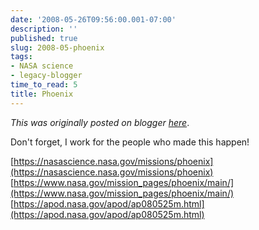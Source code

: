 ```yaml
---
date: '2008-05-26T09:56:00.001-07:00'
description: ''
published: true
slug: 2008-05-phoenix
tags:
- NASA science
- legacy-blogger
time_to_read: 5
title: Phoenix
---
```


*This was originally posted on blogger [here](https://pydanny.blogspot.com/2008/05/phoenix.html)*.

Don't forget, I work for the people who made this happen!

[https://nasascience.nasa.gov/missions/phoenix](https://nasascience.nasa.gov/missions/phoenix)
[https://www.nasa.gov/mission_pages/phoenix/main/](https://www.nasa.gov/mission_pages/phoenix/main/)
[https://apod.nasa.gov/apod/ap080525m.html](https://apod.nasa.gov/apod/ap080525m.html)